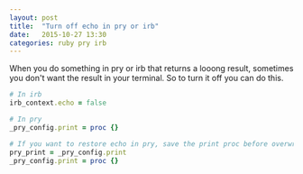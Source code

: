 ```yaml
---
layout: post
title:  "Turn off echo in pry or irb"
date:   2015-10-27 13:30
categories: ruby pry irb
---
```

When you do something in pry or irb that returns a looong result, sometimes
you don't want the result in your terminal. So to turn it off you can do this.

```ruby
# In irb
irb_context.echo = false

# In pry
_pry_config.print = proc {}

# If you want to restore echo in pry, save the print proc before overwriting it.
pry_print = _pry_config.print
_pry_config.print = proc {}
```

